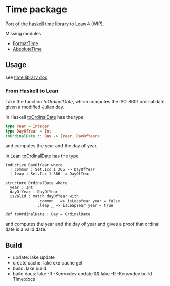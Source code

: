 # Time package

Port of the [haskell time library](https://github.com/haskell/time) to [Lean 4](https://github.com/leanprover/lean4) (WIP).

Missing modules

* [FormatTime](https://github.com/haskell/time/blob/master/lib/Data/Time/Format/Format/Class.hs)
* [AbsoluteTime](https://github.com/haskell/time/blob/master/lib/Data/Time/Clock/Internal/AbsoluteTime.hs)

## Usage

see [time library doc](https://bergmannjg.github.io/time/book/time.html)

### From Haskell to Lean

Take the function *toOrdinalDate*, which computes the ISO 8601 ordinal date given a modified Julian day.

In Haskell [toOrdinalDate](https://hackage.haskell.org/package/time-1.12.2/docs/Data-Time-Calendar-OrdinalDate.html) has the type

```haskell
type Year = Integer
type DayOfYear = Int
toOrdinalDate :: Day -> (Year, DayOfYear)
```

and computes the year and the day of year.

In Lean [toOrdinalDate](https://bergmannjg.github.io/time/Time/Calendar/OrdinalDate.html#Time.toOrdinalDate) has the type

```lean
inductive DayOfYear where
  | common : Set.Icc 1 365 -> DayOfYear
  | leap : Set.Icc 1 366 -> DayOfYear

structure OrdinalDate where
  year : Int
  dayOfYear : DayOfYear
  isValid : match dayOfYear with
            | .common _ => isLeapYear year = false
            | .leap _ => isLeapYear year = true

def toOrdinalDate : Day → OrdinalDate
```

and computes the year and the day of year and gives a proof that ordinal date is a valid date.

## Build

* update: lake update
* create cache: lake exe cache get
* build: lake build
* build docs: lake -R -Kenv=dev update && lake -R -Kenv=dev build Time:docs
